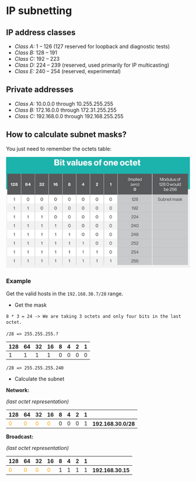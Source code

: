 # IP subnetting


## IP address classes
- *Class A:* 1 – 126 (127 reserved for loopback and diagnostic tests)
- *Class B:* 128 – 191
- *Class C:* 192 – 223
- *Class D:* 224 – 239 (reserved, used primarily for IP multicasting)
- *Class E:* 240 – 254 (reserved, experimental)

## Private addresses
- *Class A:* 10.0.0.0 through 10.255.255.255
- *Class B:* 172.16.0.0 through 172.31.255.255
- *Class C:* 192.168.0.0 through 192.168.255.255

## How to calculate subnet masks?

You just need to remember the octets table:

![Octets](images/octets.png)

### Example
Get the valid hosts in the `192.168.30.7/28` range.

- Get the mask

```
8 * 3 = 24 -> We are taking 3 octets and only four bits in the last octet.

/28 => 255.255.255.?
```

<table>
	<thead>
		<tr>
			<th>128</th>
			<th>64</th>
			<th>32</th>
			<th>16</th>
			<th>8</th>
			<th>4</th>
			<th>2</th>
			<th>1</th>
		</tr>
	</thead>
	<tbody>
		<tr>
			<td>1</td>
			<td>1</td>
			<td>1</td>
			<td>1</td>
			<td>0</td>
			<td>0</td>
			<td>0</td>
			<td>0</td>
		</tr>
	</tbody>
</table>

```
/28 => 255.255.255.240
```

- Calculate the subnet

**Network:**

*(last octet representation)*
<table>
	<thead>
		<tr>
			<th>128</th>
			<th>64</th>
			<th>32</th>
			<th>16</th>
			<th>8</th>
			<th>4</th>
			<th>2</th>
			<th>1</th>
			<th></th>
		</tr>
	</thead>
	<tbody>
		<tr>
			<td style="color:orange">0</td>
			<td style="color:orange">0</td>
			<td style="color:orange">0</td>
			<td style="color:orange">0</td>
			<td>0</td>
			<td>0</td>
			<td>0</td>
			<td>1</td>
			<th>192.168.30.0/28</th>
		</tr>
	</tbody>
</table>

**Broadcast:**

*(last octet representation)*
<table>
	<thead>
		<tr>
			<th>128</th>
			<th>64</th>
			<th>32</th>
			<th>16</th>
			<th>8</th>
			<th>4</th>
			<th>2</th>
			<th>1</th>
			<th></th>
		</tr>
	</thead>
	<tbody>
		<tr>
			<td style="color:orange">0</td>
			<td style="color:orange">0</td>
			<td style="color:orange">0</td>
			<td style="color:orange">0</td>
			<td>1</td>
			<td>1</td>
			<td>1</td>
			<td>1</td>
			<th>192.168.30.15</th>
		</tr>
	</tbody>
</table>